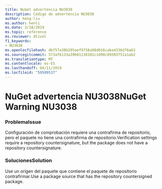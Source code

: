 ```yaml
---
title: NuGet advertencia NU3038
description: Código de advertencia NU3038
author: heng-liu
ms.author: henli
ms.date: 3/18/2019
ms.topic: reference
ms.reviewer: dtivel
f1_keywords:
- NU3038
ms.openlocfilehash: dbf57a38b205aef9758a98d016caba4336d76a63
ms.sourcegitcommit: 573af6133a39601136181c1d98c09303f51a1ab2
ms.translationtype: MT
ms.contentlocale: es-ES
ms.lasthandoff: 04/11/2019
ms.locfileid: "59509537"
---
```

# <a name="nuget-warning-nu3038"></a><span data-ttu-id="7a05e-103">NuGet advertencia NU3038</span><span class="sxs-lookup"><span data-stu-id="7a05e-103">NuGet Warning NU3038</span></span>

### <a name="issue"></a><span data-ttu-id="7a05e-104">Problema</span><span class="sxs-lookup"><span data-stu-id="7a05e-104">Issue</span></span>

<span data-ttu-id="7a05e-105">Configuración de comprobación requiere una contrafirma de repositorio, pero el paquete no tiene una contrafirma de repositorio.</span><span class="sxs-lookup"><span data-stu-id="7a05e-105">Verification settings require a repository countersignature, but the package does not have a repository countersignature.</span></span>


### <a name="solution"></a><span data-ttu-id="7a05e-106">Soluciones</span><span class="sxs-lookup"><span data-stu-id="7a05e-106">Solution</span></span>

<span data-ttu-id="7a05e-107">Use un origen del paquete que contiene el paquete de repositorio contrafirmar.</span><span class="sxs-lookup"><span data-stu-id="7a05e-107">Use a package source that has the repository countersigned package.</span></span>  